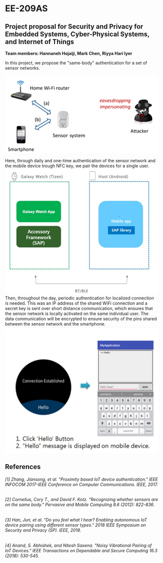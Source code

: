 # EE-209AS 
## ****Project proposal for Security and Privacy for Embedded Systems, Cyber-Physical Systems, and Internet of Things****
**Team members: Hannaneh Hojaiji, Mark Chen, Riyya Hari Iyer**

In this project, we propose the "same-body" authentication for a set of sensor networks. 

![System flowchart](https://github.com/HannaHojaiji/EE-209AS/blob/master/System%20flowchart.png)

Here, through daily and one-time authentication of the sensor network and the mobile device trough NFC key, we pair the devices for a single user. 
![established communication setup with smartwatch](https://github.com/HannaHojaiji/EE-209AS/blob/master/watch%20communication.png)
Then, throughout the day, periodic authentication for localized connection is needed. 
This was an IP address of the shared WiFi connection and a secret key is sent over short distance communication, which ensures that the sensor network is locally activated on the same individual user.
The data communication will be encrypted to ensure security of the pins shared between the sensor network and the smartphone. 
![established communication with the watch](https://github.com/HannaHojaiji/EE-209AS/blob/master/established%20communication.png)


## References
###### [1] Zhang, Jiansong, et al. "Proximity based IoT device authentication." IEEE INFOCOM 2017-IEEE Conference on Computer Communications. IEEE, 2017.
###### [2] Cornelius, Cory T., and David F. Kotz. "Recognizing whether sensors are on the same body." Pervasive and Mobile Computing 8.6 (2012): 822-836.
###### [3] Han, Jun, et al. "Do you feel what I hear? Enabling autonomous IoT device pairing using different sensor types." 2018 IEEE Symposium on Security and Privacy (SP). IEEE, 2018.
###### [4] Anand, S. Abhishek, and Nitesh Saxena. "Noisy Vibrational Pairing of IoT Devices." IEEE Transactions on Dependable and Secure Computing 16.3 (2018): 530-545.








